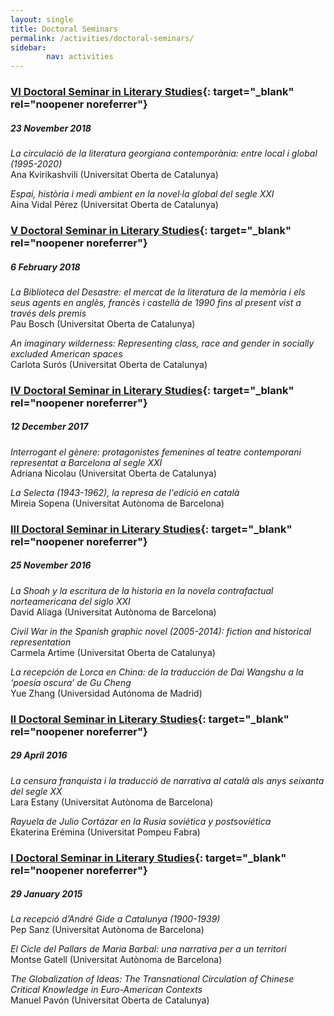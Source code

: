 ```yaml
---
layout: single
title: Doctoral Seminars
permalink: /activities/doctoral-seminars/
sidebar:
        nav: activities
---
```


### [VI Doctoral Seminar in Literary Studies](http://humanitats.blogs.uoc.edu/2018/11/vi-seminari-de-doctorat-destudis-literaris/){: target="_blank" rel="noopener noreferrer"}
##### 23 November 2018

*La circulació de la literatura georgiana contemporània: entre local i global (1995-2020)*  
Ana Kvirikashvili (Universitat Oberta de Catalunya)

*Espai, història i medi ambient en la novel·la global del segle XXI*  
Aina Vidal Pérez (Universitat Oberta de Catalunya)


### [V Doctoral Seminar in Literary Studies](http://humanitats.blogs.uoc.edu/2018/01/v-seminari-de-doctorat-destudis-literaris/){: target="_blank" rel="noopener noreferrer"}
##### 6 February 2018

*La Biblioteca del Desastre: el mercat de la literatura de la memòria i els seus agents en anglès, francès i castellà de 1990 fins al present vist a través dels premis*   
Pau Bosch (Universitat Oberta de Catalunya)

*An imaginary wilderness: Representing class, race and gender in socially excluded American spaces*   
Carlota Surós (Universitat Oberta de Catalunya)


### [IV Doctoral Seminar in Literary Studies](http://humanitats.blogs.uoc.edu/2017/12/iv-seminari-de-doctorat-destudis-literaris/){: target="_blank" rel="noopener noreferrer"}
##### 12 December 2017

*Interrogant el gènere: protagonistes femenines al teatre contemporani representat a Barcelona al segle XXI*   
Adriana Nicolau (Universitat Oberta de Catalunya)

*La Selecta (1943-1962), la represa de l'edició en català*   
Mireia Sopena (Universitat Autònoma de Barcelona)


### [III Doctoral Seminar in Literary Studies](http://humanitats.blogs.uoc.edu/2016/11/iii-seminari-de-doctorat-destudis-literaris/){: target="_blank" rel="noopener noreferrer"}
##### 25 November 2016

*La Shoah y la escritura de la historia en la novela contrafactual norteamericana del siglo XXI*   
David Aliaga (Universitat Autònoma de Barcelona)

*Civil War in the Spanish graphic novel (2005-2014): fiction and historical representation*   
Carmela Artime (Universitat Oberta de Catalunya)

*La recepción de Lorca en China: de la traducción de Dai Wangshu a la ‘poesía oscura’ de Gu Cheng*   
Yue Zhang (Universidad Autónoma de Madrid)


### [II Doctoral Seminar in Literary Studies](http://humanitats.blogs.uoc.edu/2016/04/ii-seminari-de-doctorat-destudis-literaris/#more-9199){: target="_blank" rel="noopener noreferrer"}
##### 29 April 2016

*La censura franquista i la traducció de narrativa al català als anys seixanta del segle XX*   
Lara Estany (Universitat Autònoma de Barcelona)

*Rayuela de Julio Cortázar en la Rusia soviética y postsoviética*   
Ekaterina Erémina (Universitat Pompeu Fabra)


### [I Doctoral Seminar in Literary Studies](http://humanitats.blogs.uoc.edu/2016/01/i-seminari-de-doctorat-destudis-literaris/){: target="_blank" rel="noopener noreferrer"}
##### 29 January 2015

*La recepció d’André Gide a Catalunya (1900-1939)*   
Pep Sanz (Universitat Autònoma de Barcelona)

*El Cicle del Pallars de Maria Barbal: una narrativa per a un territori*   
Montse Gatell (Universitat Autònoma de Barcelona)

*The Globalization of Ideas: The Transnational Circulation of Chinese Critical Knowledge in Euro-American Contexts*   
Manuel Pavón (Universitat Oberta de Catalunya)

